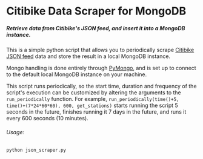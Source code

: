 # Citibike Data Scraper for MongoDB

##### *Retrieve data from Citibike's JSON feed, and insert it into a MongoDB instance.*

This is a simple python script that allows you to periodically scrape [Citibike JSON feed](http://www.citibikenyc.com/system-data) data and store the result in a local MongoDB instance. 

Mongo handling is done entirely through [PyMongo](http://api.mongodb.org/python/current/), and is set up to connect to the default local MongoDB instance on your machine. 

This script runs periodically, so the start time, duration and frequency of the script's execution can be customized by altering the arguments to the `run_periodically` function. For example, `run_periodically(time()+5, time()+(7*24*60*60), 600, get_stations)` starts running the script 5 seconds in the future, finishes running it 7 days in the future, and runs it every 600 seconds (10 minutes). 

###### Usage:
```
python json_scraper.py

```

